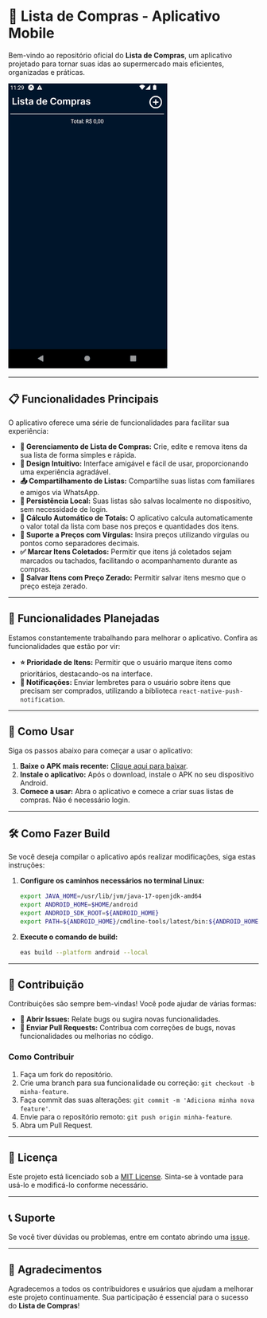 # 🛒 Lista de Compras - Aplicativo Mobile

Bem-vindo ao repositório oficial do **Lista de Compras**, um aplicativo projetado para tornar suas idas ao supermercado mais eficientes, organizadas e práticas.

![Demonstração do Aplicativo](.github/mobile.gif)

---

## 📋 Funcionalidades Principais

O aplicativo oferece uma série de funcionalidades para facilitar sua experiência:

- **📑 Gerenciamento de Lista de Compras:** Crie, edite e remova itens da sua lista de forma simples e rápida.
- **🎨 Design Intuitivo:** Interface amigável e fácil de usar, proporcionando uma experiência agradável.
- **📤 Compartilhamento de Listas:** Compartilhe suas listas com familiares e amigos via WhatsApp.
- **💾 Persistência Local:** Suas listas são salvas localmente no dispositivo, sem necessidade de login.
- **🧮 Cálculo Automático de Totais:** O aplicativo calcula automaticamente o valor total da lista com base nos preços e quantidades dos itens.
- **💱 Suporte a Preços com Vírgulas:** Insira preços utilizando vírgulas ou pontos como separadores decimais.
- **✅ Marcar Itens Coletados:** Permitir que itens já coletados sejam marcados ou tachados, facilitando o acompanhamento durante as compras.
- **💾 Salvar Itens com Preço Zerado:** Permitir salvar itens mesmo que o preço esteja zerado.

---

## 🌟 Funcionalidades Planejadas

Estamos constantemente trabalhando para melhorar o aplicativo. Confira as funcionalidades que estão por vir:

- **⭐ Prioridade de Itens:** Permitir que o usuário marque itens como prioritários, destacando-os na interface.
- **🔔 Notificações:** Enviar lembretes para o usuário sobre itens que precisam ser comprados, utilizando a biblioteca `react-native-push-notification`.

---

## 🚀 Como Usar

Siga os passos abaixo para começar a usar o aplicativo:

1. **Baixe o APK mais recente:** [Clique aqui para baixar](https://github.com/StephHoel/lista-compras-mobile/releases/download/v1.2.7/lista-compras-v1.2.7.apk).
2. **Instale o aplicativo:** Após o download, instale o APK no seu dispositivo Android.
3. **Comece a usar:** Abra o aplicativo e comece a criar suas listas de compras. Não é necessário login.

---

## 🛠️ Como Fazer Build

Se você deseja compilar o aplicativo após realizar modificações, siga estas instruções:

1. **Configure os caminhos necessários no terminal Linux:**

   ```bash
   export JAVA_HOME=/usr/lib/jvm/java-17-openjdk-amd64
   export ANDROID_HOME=$HOME/android
   export ANDROID_SDK_ROOT=${ANDROID_HOME}
   export PATH=${ANDROID_HOME}/cmdline-tools/latest/bin:${ANDROID_HOME}/platform-tools:${ANDROID_HOME}/tools:${ANDROID_HOME}/tools/bin:${PATH}
   ```

2. **Execute o comando de build:**

   ```bash
   eas build --platform android --local
   ```

---

## 🤝 Contribuição

Contribuições são sempre bem-vindas! Você pode ajudar de várias formas:

- **📂 Abrir Issues:** Relate bugs ou sugira novas funcionalidades.
- **🔧 Enviar Pull Requests:** Contribua com correções de bugs, novas funcionalidades ou melhorias no código.

### Como Contribuir

1. Faça um fork do repositório.
2. Crie uma branch para sua funcionalidade ou correção: `git checkout -b minha-feature`.
3. Faça commit das suas alterações: `git commit -m 'Adiciona minha nova feature'`.
4. Envie para o repositório remoto: `git push origin minha-feature`.
5. Abra um Pull Request.

---

## 📄 Licença

Este projeto está licenciado sob a [MIT License](LICENSE). Sinta-se à vontade para usá-lo e modificá-lo conforme necessário.

---

## 📞 Suporte

Se você tiver dúvidas ou problemas, entre em contato abrindo uma [issue](https://github.com/StephHoel/lista-compras-mobile/issues).

---

## 🌟 Agradecimentos

Agradecemos a todos os contribuidores e usuários que ajudam a melhorar este projeto continuamente. Sua participação é essencial para o sucesso do **Lista de Compras**!
